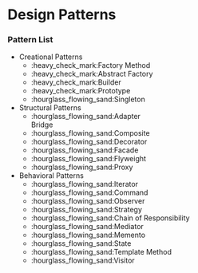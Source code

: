 # Design Patterns

<h3>Pattern List</h3>

<ul>
  <li>Creational Patterns
    <ul>
      <li>:heavy_check_mark:Factory Method</li>
      <li>:heavy_check_mark:Abstract Factory</li>
      <li>:heavy_check_mark:Builder</li>
      <li>:heavy_check_mark:Prototype</li>
      <li>:hourglass_flowing_sand:Singleton</li>
    </ul>
  </li>
  <li>Structural Patterns
    <ul>
      <li>:hourglass_flowing_sand:Adapter</li>
      <li:hourglass_flowing_sand:>Bridge</li>
      <li>:hourglass_flowing_sand:Composite </li>
      <li>:hourglass_flowing_sand:Decorator </li>
      <li>:hourglass_flowing_sand:Facade</li>
      <li>:hourglass_flowing_sand:Flyweight</li>
      <li>:hourglass_flowing_sand:Proxy</li>
    </ul>
  </li>
  <li>Behavioral Patterns
    <ul>
      <li>:hourglass_flowing_sand:Iterator</li>
      <li>:hourglass_flowing_sand:Command</li>
      <li>:hourglass_flowing_sand:Observer</li>
      <li>:hourglass_flowing_sand:Strategy</li>
      <li>:hourglass_flowing_sand:Chain of Responsibility</li>
      <li>:hourglass_flowing_sand:Mediator</li>
      <li>:hourglass_flowing_sand:Memento</li>
      <li>:hourglass_flowing_sand:State</li>
      <li>:hourglass_flowing_sand:Template Method</li>
      <li>:hourglass_flowing_sand:Visitor</li>
    </ul>
  </li>
</ul>
